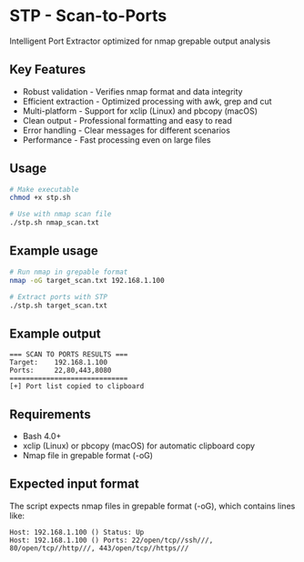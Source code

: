 # STP - Scan-to-Ports

Intelligent Port Extractor optimized for nmap grepable output analysis

## Key Features

- Robust validation - Verifies nmap format and data integrity
- Efficient extraction - Optimized processing with awk, grep and cut  
- Multi-platform - Support for xclip (Linux) and pbcopy (macOS)
- Clean output - Professional formatting and easy to read
- Error handling - Clear messages for different scenarios
- Performance - Fast processing even on large files

## Usage

```bash
# Make executable
chmod +x stp.sh

# Use with nmap scan file
./stp.sh nmap_scan.txt
```

## Example usage

```bash
# Run nmap in grepable format
nmap -oG target_scan.txt 192.168.1.100

# Extract ports with STP
./stp.sh target_scan.txt
```

## Example output

```text
=== SCAN TO PORTS RESULTS ===
Target:    192.168.1.100
Ports:     22,80,443,8080
=============================
[+] Port list copied to clipboard
```

## Requirements

- Bash 4.0+
- xclip (Linux) or pbcopy (macOS) for automatic clipboard copy
- Nmap file in grepable format (-oG)

## Expected input format

The script expects nmap files in grepable format (-oG), which contains lines like:

```
Host: 192.168.1.100 () Status: Up
Host: 192.168.1.100 () Ports: 22/open/tcp//ssh///, 80/open/tcp//http///, 443/open/tcp//https///
```